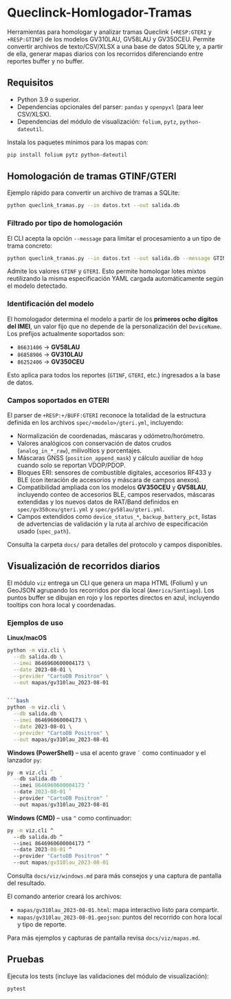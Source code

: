 # Queclinck-Homlogador-Tramas

Herramientas para homologar y analizar tramas Queclink (`+RESP:GTERI` y `+RESP:GTINF`) de los
modelos GV310LAU, GV58LAU y GV350CEU. Permite convertir archivos de texto/CSV/XLSX a una base de
datos SQLite y, a partir de ella, generar mapas diarios con los recorridos diferenciando entre
reportes buffer y no buffer.

## Requisitos

- Python 3.9 o superior.
- Dependencias opcionales del parser: `pandas` y `openpyxl` (para leer CSV/XLSX).
- Dependencias del módulo de visualización: `folium`, `pytz`, `python-dateutil`.

Instala los paquetes mínimos para los mapas con:

```bash
pip install folium pytz python-dateutil
```

## Homologación de tramas GTINF/GTERI

Ejemplo rápido para convertir un archivo de tramas a SQLite:

```bash
python queclink_tramas.py --in datos.txt --out salida.db
```

### Filtrado por tipo de homologación

El CLI acepta la opción `--message` para limitar el procesamiento a un tipo de trama concreto:

```bash
python queclink_tramas.py --in datos.txt --out salida.db --message GTINF
```

Admite los valores `GTINF` y `GTERI`. Esto permite homologar lotes mixtos reutilizando la misma
especificación YAML cargada automáticamente según el modelo detectado.

### Identificación del modelo

El homologador determina el modelo a partir de los **primeros ocho dígitos del IMEI**,
un valor fijo que no depende de la personalización del `DeviceName`. Los prefijos
actualmente soportados son:

- `86631406` → **GV58LAU**
- `86858906` → **GV310LAU**
- `86252406` → **GV350CEU**

Esto aplica para todos los reportes (`GTINF`, `GTERI`, etc.) ingresados a la base de datos.

### Campos soportados en GTERI

El parser de `+RESP:+/BUFF:GTERI` reconoce la totalidad de la estructura definida en los archivos
`spec/<modelo>/gteri.yml`, incluyendo:

- Normalización de coordenadas, máscaras y odómetro/horómetro.
- Valores analógicos con conservación de datos crudos (`analog_in_*_raw`), milivoltios y
  porcentajes.
- Máscaras GNSS (`position_append_mask`) y cálculo auxiliar de `hdop` cuando solo se reportan
  VDOP/PDOP.
- Bloques ERI: sensores de combustible digitales, accesorios RF433 y BLE (con iteración de
  accesorios y máscara de campos anexos).
- Compatibilidad ampliada con los modelos **GV350CEU** y **GV58LAU**, incluyendo conteo de
  accesorios BLE, campos reservados, máscaras extendidas y los nuevos datos de RAT/Band
  definidos en `spec/gv350ceu/gteri.yml` y `spec/gv58lau/gteri.yml`.
- Campos extendidos como `device_status_*`, `backup_battery_pct`, listas de advertencias de
  validación y la ruta al archivo de especificación usado (`spec_path`).

Consulta la carpeta `docs/` para detalles del protocolo y campos disponibles.

## Visualización de recorridos diarios

El módulo `viz` entrega un CLI que genera un mapa HTML (Folium) y un GeoJSON agrupando los
recorridos por día local (`America/Santiago`). Los puntos buffer se dibujan en rojo y los
reportes directos en azul, incluyendo tooltips con hora local y coordenadas.


### Ejemplos de uso

**Linux/macOS**

```bash
python -m viz.cli \
  --db salida.db \
  --imei 8646960600004173 \
  --date 2023-08-01 \
  --provider "CartoDB Positron" \
  --out mapas/gv310lau_2023-08-01


```bash
python -m viz.cli \
  --db salida.db \
  --imei 864696060004173 \
  --date 2023-08-01 \
  --provider "CartoDB Positron" \
  --out mapas/gv310lau_2023-08-01
```


**Windows (PowerShell)** – usa el acento grave `` ` `` como continuador y el lanzador `py`:

```powershell
py -m viz.cli `
  --db salida.db `
  --imei 8646960600004173 `
  --date 2023-08-01 `
  --provider "CartoDB Positron" `
  --out mapas/gv310lau_2023-08-01
```

**Windows (CMD)** – usa `^` como continuador:

```cmd
py -m viz.cli ^
  --db salida.db ^
  --imei 8646960600004173 ^
  --date 2023-08-01 ^
  --provider "CartoDB Positron" ^
  --out mapas/gv310lau_2023-08-01
```

Consulta `docs/viz/windows.md` para más consejos y una captura de pantalla del resultado.

El comando anterior creará los archivos:

- `mapas/gv310lau_2023-08-01.html`: mapa interactivo listo para compartir.
- `mapas/gv310lau_2023-08-01.geojson`: puntos del recorrido con hora local y tipo de reporte.

Para más ejemplos y capturas de pantalla revisa `docs/viz/mapas.md`.

## Pruebas

Ejecuta los tests (incluye las validaciones del módulo de visualización):

```bash
pytest
```
